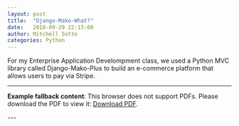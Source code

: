 ```yaml
---
layout: post
title:  "Django-Mako-What?"
date:   2018-09-29 22:15:00
author: Mitchell Sotto
categories: Python
---
```

For my Enterprise Application Develompment class, we used a Python MVC library called Django-Mako-Plus to build an e-commerce platform that allows users to pay via Stripe.



---
<object data="/assets/Rubric-Sprint 7.xlsx" type="application/pdf" width="100%" height="500px">
   <p><b>Example fallback content</b>: This browser does not support PDFs. Please download the PDF to view it: <a href="/assets/Rubric-Sprint 7.xlsx">Download PDF</a>.</p>
</object>
---